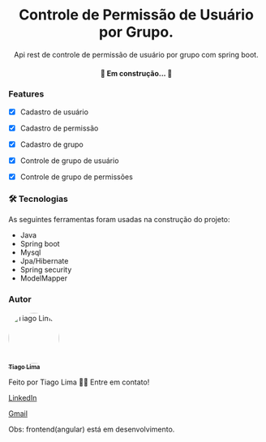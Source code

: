 
<h1 align="center">Controle de Permissão de Usuário por Grupo.</h1>

<p align="center">Api rest de controle de permissão de usuário por grupo com spring boot.</p>


<h4 align="center"> 
	🚧 Em construção... 🚧
</h4>


### Features
- [x] Cadastro de usuário
- [x] Cadastro de permissão
- [x] Cadastro de grupo
- [x] Controle de grupo de usuário
- [x] Controle de grupo de permissões 


### 🛠 Tecnologias
As seguintes ferramentas foram usadas na construção do projeto:
- Java 
- Spring boot
- Mysql
- Jpa/Hibernate
- Spring security
- ModelMapper


### Autor
 
<a href="https://media-exp1.licdn.com/dms/image/C4D03AQFi1T6CcqeAHQ/profile-displayphoto-shrink_200_200/0/1572101384391?e=1613606400&v=beta&t=uSf-zZbyhIyh5VDmqcRjuicxUhe5tRmJBxueUp9-WeI">
 <img style="border-radius: 50%;" src="https://media-exp1.licdn.com/dms/image/C4D03AQFi1T6CcqeAHQ/profile-displayphoto-shrink_200_200/0/1572101384391?e=1613606400&v=beta&t=uSf-zZbyhIyh5VDmqcRjuicxUhe5tRmJBxueUp9-WeI" width="100px;" alt="Tiago Lima"/>
 <br />
 <sub><b>Tiago Lima</b></sub>
 </a>


Feito por Tiago Lima 👋🏽 Entre em contato!

<a href="https://www.linkedin.com/in/tiago-santos-de-lima-20941b11b">LinkedIn</a>

<a href="tiago.ldeveloper@gmail.com">Gmail</a>


Obs: frontend(angular) está em desenvolvimento.
